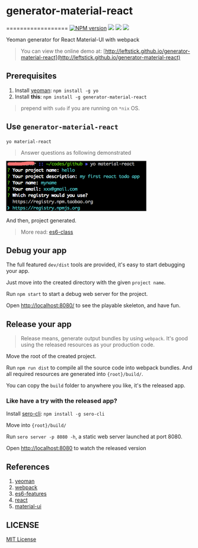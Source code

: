 # generator-material-react
==================
[![NPM version][npm-image]][npm-url]
![][david-url]
![][dt-url]
![][license-url]

Yeoman generator for React Material-UI with webpack

> You can view the online demo at: [http://leftstick.github.io/generator-material-react](http://leftstick.github.io/generator-material-react)

## Prerequisites ##

1. Install [yeoman](http://yeoman.io/): `npm install -g yo`
2. Install __this__: `npm install -g generator-material-react`

> prepend with `sudo` if you are running on `*nix` OS.

## Use `generator-material-react` ##

`yo material-react`

> Answer questions as following demonstrated

![](https://raw.githubusercontent.com/leftstick/generator-material-react/master/docs/img/questions.png)

And then, project generated.

> More read: [es6-class](http://facebook.github.io/react/docs/reusable-components.html#es6-classes)

## Debug your app ##

The full featured `dev/dist` tools are provided, it's easy to start debugging your app.

Just move into the created directory with the given `project name`.

Run `npm start` to start a debug web server for the project.

Open [http://localhost:8080/](http://localhost:8080/) to see the playable skeleton, and have fun.


## Release your app ##

> Release means, generate output bundles by using `webpack`. It's good using the released resources as your production code.

Move the root of the created project.

Run `npm run dist` to compile all the source code into webpack bundles. And all required resources are generated into `{root}/build/`.

You can copy the `build` folder to anywhere you like, it's the released app.

### Like have a try with the released app? ###

Install [sero-cli](https://github.com/leftstick/Sero-cli): `npm install -g sero-cli`

Move into `{root}/build/`

Run `sero server -p 8080 -h`, a static web server launched at port 8080.

Open [http://localhost:8080](http://localhost:8080) to watch the released version


## References ##

1. [yeoman](http://yeoman.io/)
2. [webpack](http://webpack.github.io/)
3. [es6-features](https://github.com/lukehoban/es6features)
4. [react](http://facebook.github.io/react/)
5. [material-ui](http://material-ui.com)


## LICENSE ##

[MIT License](https://raw.githubusercontent.com/leftstick/generator-material-react/master/LICENSE)


[npm-url]: https://npmjs.org/package/generator-material-react
[npm-image]: https://badge.fury.io/js/generator-material-react.png
[david-url]: https://david-dm.org/leftstick/generator-material-react.png
[dt-url]:https://img.shields.io/npm/dt/generator-material-react.svg
[license-url]:https://img.shields.io/npm/l/generator-material-react.svg
